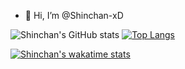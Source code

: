 - 👋 Hi, I’m @Shinchan-xD

![Shinchan's GitHub stats](https://github-readme-stats.vercel.app/api?username=Shinchan-xD&show_icons=true&theme=radical)
[![Top Langs](https://github-readme-stats.vercel.app/api/top-langs/?username=Shinchan-xD)](https://github.com/Shinchan-xD/github-readme-stats)




[![Shinchan's wakatime stats]()]()

